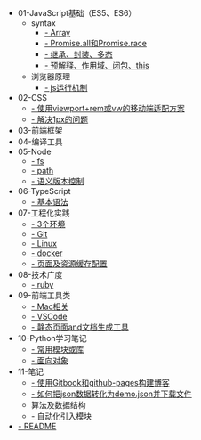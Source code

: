 
* 01-JavaScript基础（ES5、ES6）
  * syntax
    * [- Array](./01-JavaScript基础（ES5、ES6）/syntax/Array.md)
    * [- Promise.all和Promise.race](./01-JavaScript基础（ES5、ES6）/syntax/Promise.all和Promise.race.md)
    * [- 继承、封装、多态](./01-JavaScript基础（ES5、ES6）/syntax/继承、封装、多态.md)
    * [- 预解释、作用域、闭包、this](./01-JavaScript基础（ES5、ES6）/syntax/预解释、作用域、闭包、this.md)
  * 浏览器原理
    * [- js运行机制](./01-JavaScript基础（ES5、ES6）/浏览器原理/js运行机制.md)
* 02-CSS
  * [- 使用viewport+rem或vw的移动端适配方案](./02-CSS/使用viewport+rem或vw的移动端适配方案.md)
  * [- 解决1px的问题](./02-CSS/解决1px的问题.md)
* 03-前端框架
* 04-编译工具
* 05-Node
  * [- fs](./05-Node/fs.md)
  * [- path](./05-Node/path.md)
  * [- 语义版本控制](./05-Node/语义版本控制.md)
* 06-TypeScript
  * [- 基本语法](./06-TypeScript/基本语法.md)
* 07-工程化实践
  * [- 3个环境](./07-工程化实践/3个环境.md)
  * [- Git](./07-工程化实践/Git.md)
  * [- Linux](./07-工程化实践/Linux.md)
  * [- docker](./07-工程化实践/docker.md)
  * [- 页面及资源缓存配置](./07-工程化实践/页面及资源缓存配置.md)
* 08-技术广度
  * [- ruby](./08-技术广度/ruby.md)
* 09-前端工具类
  * [- Mac相关](./09-前端工具类/Mac相关.md)
  * [- VSCode](./09-前端工具类/VSCode.md)
  * [- 静态页面and文档生成工具](./09-前端工具类/静态页面and文档生成工具.md)
* 10-Python学习笔记
  * [- 常用模块或库](./10-Python学习笔记/常用模块或库.md)
  * [- 面向对象](./10-Python学习笔记/面向对象.md)
* 11-笔记
  * [- 使用Gitbook和github-pages构建博客](./11-笔记/使用Gitbook和github-pages构建博客.md)
  * [- 如何把json数据转化为demo.json并下载文件](./11-笔记/如何把json数据转化为demo.json并下载文件.md)
  * 算法及数据结构
  * [- 自动化引入模块](./11-笔记/自动化引入模块.md)
* [- README](./README.md)